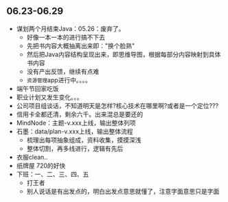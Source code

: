 ##  06.23-06.29

-   谋划两个月结束Java：05.26：废弃了。
    -   好像一本一本的进行搞不下去
    -   先把书内容大概抽离出来即："换个脸熟"
    -   然后把Java内容结构呈现出来，即思维导图，根据每部分内容映射到具体书内容
    -   没有产出反馈，继续有点难
    -   `资源管理`app进行中。。。。
-   端午节回家吃饭
-   职业计划又发生变化。。。
-   公司项目组谈话，不知道明天是怎样?核心技术在哪里啊?或者是一个定位???
-   信用卡全都还清，剩余六千。出来混总是要还的
-   MindNode：主题-v.xxx上线，输出整体列项
-   石墨：data/plan-v.xxx上线，输出整体流程
    -   梳理出每项抽象组成，资料收集，摸摸深浅
    -   整体切割，再多线进行，逻辑有先后
-   衣服clean..
-   纸牌屋 720的好快
-   下班：一、二、三、四、五
    -   打王者
    -   别人说话是有出发点的，明白出发点意思就懂了，注意字面意思只是字面
